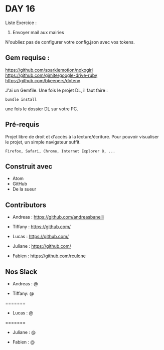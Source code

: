 # DAY 16
Liste Exercice :
1. Envoyer mail aux mairies

N'oubliez pas de configurer votre config.json avec vos tokens.

## Gem requise :
https://github.com/sparklemotion/nokogiri
https://github.com/gimite/google-drive-ruby
https://github.com/bkeepers/dotenv

J'ai un Gemfile. Une fois le projet DL, il faut faire : 
```
bundle install
```
une fois le dossier DL sur votre PC. 

## Pré-requis

Projet libre de droit et d'accès à la lecture/écriture. 
Pour pouvoir visualiser le projet, un simple navigateur suffit.


```
Firefox, Safari, Chrome, Internet Explorer 8, ...
```

## Construit avec

* Atom
* GitHub
* De la sueur


## Contributors

* Andreas : https://github.com/andreasbanelli
* Tiffany : https://github.com/

* Lucas : https://github.com/

* Juliane : https://github.com/

* Fabien : https://github.com/rculone



## Nos Slack

* Andreas : @

* Tiffany: @

=======
* Lucas : @

=======
* Juliane : @

* Fabien  : @

